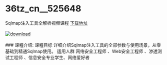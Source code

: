 # 36tz_cn__525648
Sqlmap注入工具全解析视频课程
[下载地址](http://www.36tz.cn/article/525648 "下载地址")
<br/></br>[![download](http://36tz.cn/muke_img/2019_07_3-8-300x180.jpg "下载地址")](http://www.36tz.cn/article/525648 "下载地址")
<br/></br>### 课程介绍:
课程目标
详细介绍Sqlmap注入工具的全部参数与使用场景，从零基础到精通Sqlmap使用。
适用人群
网络安全工程师 、Web安全工程师 、渗透测试工程师 、信息安全专业学生、网络爱好者


 
